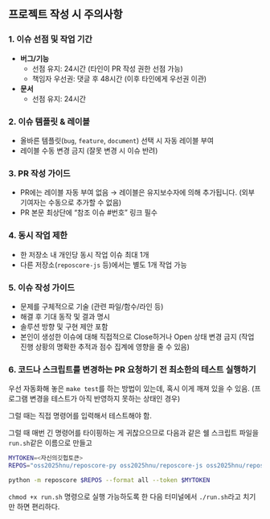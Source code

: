 ## 프로젝트 작성 시 주의사항

### 1. 이슈 선점 및 작업 기간
- **버그/기능**
  - 선점 유지: 24시간 (타인이 PR 작성 권한 선점 가능)  
  - 책임자 우선권: 댓글 후 48시간 (이후 타인에게 우선권 이관)
- **문서**
  - 선점 유지: 24시간

### 2. 이슈 템플릿 & 레이블
- 올바른 템플릿(`bug`, `feature`, `document`) 선택 시 자동 레이블 부여  
- 레이블 수동 변경 금지 (잘못 변경 시 이슈 반려)

### 3. PR 작성 가이드
- PR에는 레이블 자동 부여 없음 → 레이블은 유지보수자에 의해 추가됩니다. (외부 기여자는 수동으로 추가할 수 없음)
- PR 본문 최상단에 “참조 이슈 #번호” 링크 필수

### 4. 동시 작업 제한
- 한 저장소 내 개인당 동시 작업 이슈 최대 1개  
- 다른 저장소(`reposcore-js` 등)에서는 별도 1개 작업 가능

### 5. 이슈 작성 가이드
- 문제를 구체적으로 기술 (관련 파일/함수/라인 등)  
- 해결 후 기대 동작 및 결과 명시  
- 솔루션 방향 및 구현 제안 포함
- 본인이 생성한 이슈에 대해 직접적으로 Close하거나 Open 상태 변경 금지 (작업 진행 상황의 명확한 추적과 점수 집계에 영향을 줄 수 있음)

### 6. 코드나 스크립트를 변경하는 PR 요청하기 전 최소한의 테스트 실행하기
우선 자동화해 놓은 `make test`를 하는 방법이 있는데, 혹시 이게 깨져 있을 수 있음. (프로그램 변경을 테스트가 아직 반영하지 못하는 상태인 경우)

그럴 때는 직접 명령어를 입력해서 테스트해야 함.

그럴 때 매번 긴 명령어를 타이핑하는 게 귀찮으으므로 다음과 같은 쉘 스크립트 파일을 `run.sh`같은 이름으로 만들고
```bash
MYTOKEN=<자신의깃헙토큰>
REPOS="oss2025hnu/reposcore-py oss2025hnu/reposcore-js oss2025hnu/reposcore-cs"

python -m reposcore $REPOS --format all --token $MYTOKEN
```
`chmod +x run.sh` 명령으로 실행 가능하도록 한 다음
터미널에서 `./run.sh`라고 치기만 하면 편리하다.

